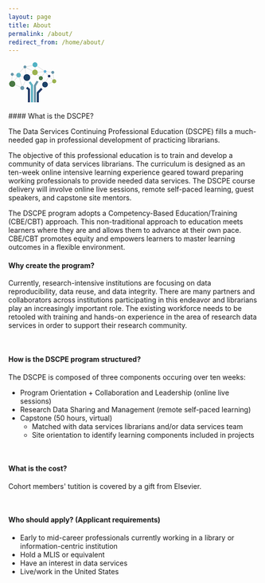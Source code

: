 ```yaml
---
layout: page
title: About
permalink: /about/
redirect_from: /home/about/
---
```


<p align="left"><img src="/images/logos/DSCPElogo1.png"></p>
#### What is the DSCPE?

The Data Services Continuing Professional Education (DSCPE) fills a much-needed gap in professional development of practicing librarians. 

The objective of this professional education is to train and develop a community of data services librarians. The curriculum is designed as an ten-week online intensive learning experience geared toward preparing working professionals to provide needed data services. The DSCPE course delivery will involve online live sessions, remote self-paced learning, guest speakers, and capstone site mentors.

The DSCPE program adopts a Competency-Based Education/Training (CBE/CBT) approach. This non-traditional approach to education meets learners where they are and allows them to advance at their own pace. CBE/CBT  promotes equity and empowers learners to master learning outcomes in a flexible environment. 
<br>

#### Why create the program?

Currently, research-intensive institutions are focusing on data reproducibility, data reuse, and data integrity. There are many partners and collaborators across institutions participating in this endeavor and librarians play an increasingly important role. The existing workforce needs to be retooled with training and hands-on experience in the area of research data services in order to support their research community.

<br>

#### How is the DSCPE program structured?

The DSCPE is composed of three components occuring over ten weeks:
* Program Orientation + Collaboration and Leadership (online live sessions)
* Research Data Sharing and Management (remote self-paced learning)
* Capstone (50 hours, virtual)
  * Matched with data services librarians and/or data services team
  * Site orientation to identify learning components included in projects

<br>

#### What is the cost?

Cohort members' tutition is covered by a gift from Elsevier.

<br>

#### Who should apply? (Applicant requirements)

* Early to mid-career professionals currently working in a library or information-centric institution
* Hold a MLIS or equivalent
* Have an interest in data services
* Live/work in the United States
